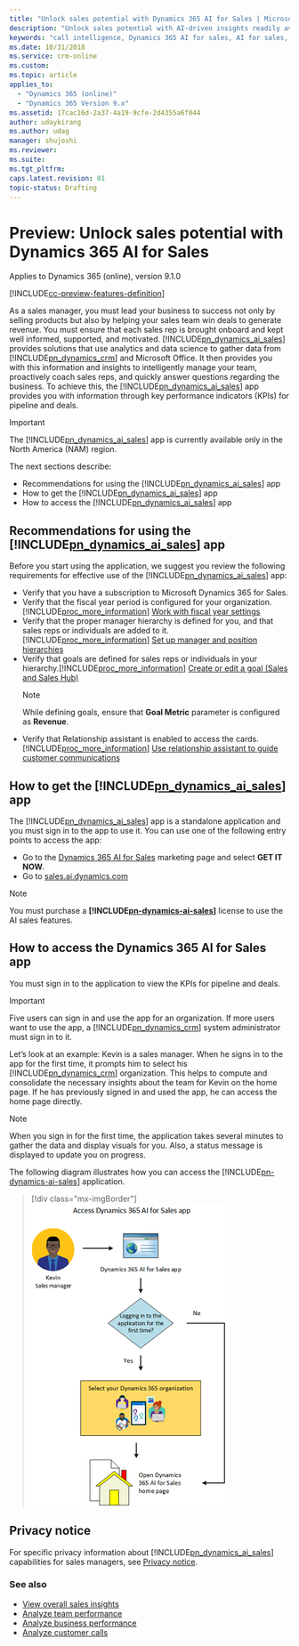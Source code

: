 ```yaml
---
title: "Unlock sales potential with Dynamics 365 AI for Sales | MicrosoftDocs"
description: "Unlock sales potential with AI-driven insights readily available for Dynamics 365 for Sales"
keywords: "call intelligence, Dynamics 365 AI for sales, AI for sales, Sales AI"
ms.date: 10/31/2018
ms.service: crm-online
ms.custom: 
ms.topic: article
applies_to:
  - "Dynamics 365 (online)"
  - "Dynamics 365 Version 9.x"
ms.assetid: 17cac16d-2a37-4a19-9cfe-2d4355a6f044
author: udaykirang
ms.author: udag
manager: shujoshi
ms.reviewer: 
ms.suite: 
ms.tgt_pltfrm: 
caps.latest.revision: 01
topic-status: Drafting
---
```


# Preview: Unlock sales potential with Dynamics 365 AI for Sales

Applies to Dynamics 365 (online), version 9.1.0 <br>

[!INCLUDE[cc-preview-features-definition](../includes/cc-preview-features-definition.md)]

As a sales manager, you must lead your business to success not only by selling products but also by helping your sales team win deals to generate revenue. You must ensure that each sales rep is brought onboard and kept well informed, supported, and motivated. [!INCLUDE[pn_dynamics_ai_sales](../includes/pn-dynamics-ai-sales.md)] provides solutions that use analytics and data science to gather data from [!INCLUDE[pn_dynamics_crm](../includes/pn-dynamics-crm.md)] and Microsoft Office. It then provides you with this information and insights to intelligently manage your team, proactively coach sales reps, and quickly answer questions regarding the business. To achieve this, the [!INCLUDE[pn_dynamics_ai_sales](../includes/pn-dynamics-ai-sales.md)] app provides you with information through key performance indicators (KPIs) for pipeline and deals. 

> [!IMPORTANT]
> The [!INCLUDE[pn_dynamics_ai_sales](../includes/pn-dynamics-ai-sales.md)] app is currently available only in the North America (NAM) region.

The next sections describe:

- Recommendations for using the [!INCLUDE[pn_dynamics_ai_sales](../includes/pn-dynamics-ai-sales.md)] app
- How to get the [!INCLUDE[pn_dynamics_ai_sales](../includes/pn-dynamics-ai-sales.md)] app
- How to access the [!INCLUDE[pn_dynamics_ai_sales](../includes/pn-dynamics-ai-sales.md)] app

## Recommendations for using the [!INCLUDE[pn_dynamics_ai_sales](../includes/pn-dynamics-ai-sales.md)] app

Before you start using the application, we suggest you review the following requirements for effective use of the [!INCLUDE[pn_dynamics_ai_sales](../includes/pn-dynamics-ai-sales.md)] app:
-	Verify that you have a subscription to Microsoft Dynamics 365 for Sales.
- Verify that the fiscal year period is configured for your organization. [!INCLUDE[proc_more_information](../includes/proc-more-information.md)] [Work with fiscal year settings](/dynamics365/customer-engagement/admin/work-fiscal-year-settings)
- Verify that the proper manager hierarchy is defined for you, and that sales reps or individuals are added to it. [!INCLUDE[proc_more_information](../includes/proc-more-information.md)] [Set up manager and position hierarchies](/dynamics365/customer-engagement/admin/hierarchy-security#set-up-manager-and-position-hierarchies)
- Verify that goals are defined for sales reps or individuals in your hierarchy.[!INCLUDE[proc_more_information](../includes/proc-more-information.md)] [Create or edit a goal (Sales and Sales Hub)](/dynamics365/customer-engagement/sales-enterprise/create-edit-goal-sales)
    >[!NOTE]
    >While defining goals, ensure that **Goal Metric** parameter is configured as **Revenue**. 
- Verify that Relationship assistant is enabled to access the cards. [!INCLUDE[proc_more_information](../includes/proc-more-information.md)] [Use relationship assistant to guide customer communications](/dynamics365/customer-engagement/sales-enterprise/relationship-assistant)

## How to get the [!INCLUDE[pn_dynamics_ai_sales](../includes/pn-dynamics-ai-sales.md)] app

The [!INCLUDE[pn_dynamics_ai_sales](../includes/pn-dynamics-ai-sales.md)] app is a standalone application and you must sign in to the app to use it. You can use one of the following entry points to access the app:

- Go to the [Dynamics 365 AI for Sales](https://aka.ms/salesai) marketing page and select **GET IT NOW**.
- Go to [sales.ai.dynamics.com](https://sales.ai.dynamics.com/)

> [!NOTE]
> You must purchase a **[!INCLUDE[pn-dynamics-ai-sales](../includes/pn-dynamics-ai-sales.md)]** license to use the AI sales features. 
 
## How to access the Dynamics 365 AI for Sales app

You must sign in to the application to view the KPIs for pipeline and deals. 

> [!IMPORTANT]
> Five users can sign in and use the app for an organization. If more users want to use the app, a [!INCLUDE[pn_dynamics_crm](../includes/pn-dynamics-crm.md)] system administrator must sign in to it.

Let’s look at an example: Kevin is a sales manager. When he signs in to the app for the first time, it prompts him to select his [!INCLUDE[pn_dynamics_crm](../includes/pn-dynamics-crm.md)] organization. This helps to compute and consolidate the necessary insights about the team for Kevin on the home page. If he has previously signed in and used the app, he can access the home page directly. 

> [!NOTE]
> When you sign in for the first time, the application takes several minutes to gather the data and display visuals for you. Also, a status message is displayed to update you on progress.

The following diagram illustrates how you can access the [!INCLUDE[pn-dynamics-ai-sales](../includes/pn-dynamics-ai-sales.md)] application.

> [!div class="mx-imgBorder"]
> ![How to access the Dynamics 365 AI for Sales application](media/d365-ai-app-access.png "How to access the Dynamics 365 AI for Sales application")

## Privacy notice  

For specific privacy information about [!INCLUDE[pn_dynamics_ai_sales](../includes/pn-dynamics-ai-sales.md)] capabilities for sales managers, see [Privacy notice](privacy-notice-manager.md).

### See also

- [View overall sales insights](../sales/d365-ai-overview.md)
- [Analyze team performance](../sales/d365-ai-team-performance.md)
- [Analyze business performance](../sales/d365-ai-business-performance.md)
- [Analyze customer calls](../sales/call-intelligence.md)
